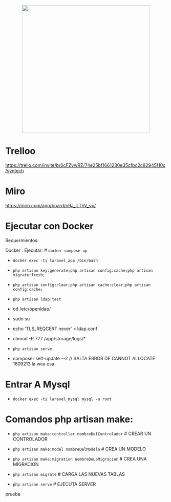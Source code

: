 <p align="center"><img src="https://i.pinimg.com/originals/1e/ae/0d/1eae0d90b1256075eba5e84ea755fb33.jpg" width="400"></a></p>

# Trelloo

https://trello.com/invite/b/0cFZvwRZ/74e25bf1661230e35cfbc2c82945f10c/syntech

# Miro
https://miro.com/app/board/o9J_lLThV_s=/
# Ejecutar con Docker

Requermientos:

Docker :
Ejecutar: # ```docker-compose up```

- ```docker exec -ti laravel_app /bin/bash```

 - ```php artisan key:generate;php artisan config:cache;php artisan migrate:fresh;```

- ```php artisan config:clear;php artisan cache:clear;php artisan config:cache;```

- ```php artisan ldap:test```

- cd /etc/openldap/

- sudo su
- echo 'TLS_REQCERT never' > ldap.conf
- chmod -R 777 /app/storage/logs/*
- ```php artisan serve```
- composer self-update --2 // SALTA ERROR DE CANNOT ALLOCATE 1609213 la wea esa

# Entrar A Mysql
- ```docker exec -ti laravel_mysql mysql -u root```

# Comandos php artisan make:

- ```php artisan make:controller nombreDelControlador``` # CREAR UN CONTROLADOR

- ```php artisan make:model nombreDelModelo``` # CREA UN MODELO

- ``` php artisan make:migration nombreDeLaMigracion ``` # CREA UNA MIGRACION

- ```php artisan migrate``` # CARGA LAS NUEVAS TABLAS

- ```php artisan serve``` # EJECUTA SERVER

prueba

